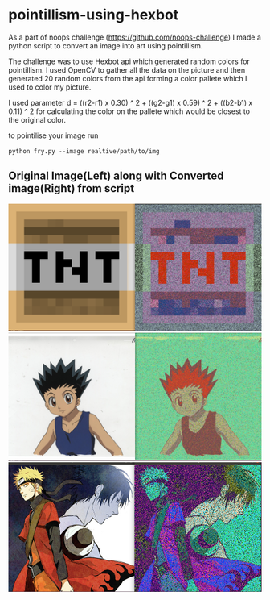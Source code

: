# pointillism-using-hexbot
As a part of noops challenge (https://github.com/noops-challenge) I made a python script to convert an image into art using pointillism.

The challenge was to use Hexbot api which generated random colors for pointillism. I used OpenCV to gather all the data on the picture and then generated 20 random colors from the api forming a color pallete which I used to color my picture.

I used parameter d = ((r2-r1) x 0.30) ^ 2 + ((g2-g1) x 0.59) ^ 2 + ((b2-b1) x 0.11) ^ 2 for calculating the color on the pallete which would be closest to the original color.

to pointilise your image run 
```
python fry.py --image realtive/path/to/img
```


## Original Image(Left) along with Converted image(Right) from script
![Alt text](examples/test2.png)
![Alt text](examples/test3.png)
![Alt text](examples/test5.png)

